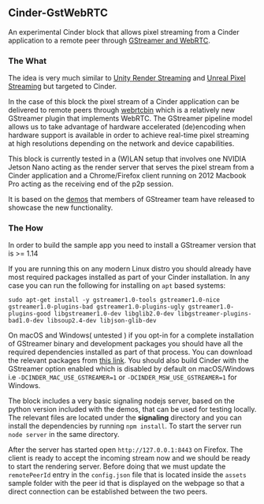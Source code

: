 ## Cinder-GstWebRTC
An experimental Cinder block that allows pixel streaming from a Cinder application to a remote peer through [GStreamer and WebRTC](https://opensource.com/article/19/1/gstreamer).

### The What
The idea is very much similar to [Unity Render Streaming](https://github.com/Unity-Technologies/UnityRenderStreaming) and [Unreal Pixel Streaming](https://www.unrealengine.com/en-US/blog/pixel-streaming-delivering-high-quality-ue4-content-to-any-device-anywhere) but targeted to Cinder.

In the case of this block the pixel stream of a Cinder application can be delivered to remote peers through [webrtcbin](https://gstreamer.freedesktop.org/data/doc/gstreamer/head/gst-plugins-bad/html/gst-plugins-bad-plugins-webrtcbin.html) which is a relatively new GStreamer plugin that implements WebRTC. The GStreamer pipeline model allows us to take advantage of hardware accelerated (de)encoding when hardware support is available in order to achieve real-time pixel streaming at high resolutions depending on the network and device capabilities.

This block is currently tested in a (W)LAN setup that involves one NVIDIA Jetson Nano acting as the render server that serves the pixel stream from a Cinder application  and a Chrome/Firefox client running on 2012 Macbook Pro acting as the receiving end of the p2p session.

It is based on the [demos](https://github.com/centricular/gstwebrtc-demos) that members of GStreamer team have released to showcase the new functionality.

### The How
In order to build the sample app you need to install a GStreamer version that is >= 1.14

If you are running this on any modern Linux distro you should already have most required packages installed as part of your Cinder installation. In any case you can run the following for installing on `apt` based systems:

`sudo apt-get install -y gstreamer1.0-tools gstreamer1.0-nice gstreamer1.0-plugins-bad gstreamer1.0-plugins-ugly gstreamer1.0-plugins-good libgstreamer1.0-dev libglib2.0-dev libgstreamer-plugins-bad1.0-dev libsoup2.4-dev libjson-glib-dev`

On macOS and Windows( untested ) if you opt-in for a complete installation of GStreamer binary and development packages you should have all the required dependencies installed as part of that process. You can download the relevant packages from [this link](https://gstreamer.freedesktop.org/download/). You should also build Cinder with the GStreamer option enabled which is disabled by default on macOS/Windows i.e `-DCINDER_MAC_USE_GSTREAMER=1` or `-DCINDER_MSW_USE_GSTREAMER=1` for Windows.

The block includes a very basic signaling nodejs server, based on the python version included with the demos, that can be used for testing locally. The relevant files are located under the **signaling** directory and you can install the dependencies by running `npm install`. To start the server run `node server` in the same directory.

After the server has started open `http://127.0.0.1:8443` on Firefox. The client is ready to accept the incoming stream now and we should be ready to start the rendering server. Before doing that we must update the `remotePeerId` entry in the `config.json` file that is located inside the `assets` sample folder with the peer id that is displayed on the webpage so that a direct connection can be established between the two peers.
